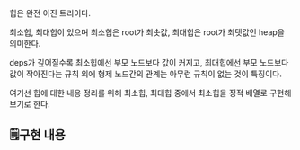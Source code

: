 힙은 완전 이진 트리이다.

최소힙, 최대힙이 있으며 최소힙은 root가 최솟값, 최대힙은 root가 최댓값인 heap을 의미한다.

deps가 깊어질수록 최소힙에선 부모 노드보다 값이 커지고, 최대힙에선 부모 노드보다 값이 작아진다는 규칙 외에 형제 노드간의 관계는 아무런 규칙이 없는 것이 특징이다.

여기선 힙에 대한 내용 정리를 위해 최소힙, 최대힙 중에서 최소힙을 정적 배열로 구현해보기로 한다.

## 🗒️구현 내용

